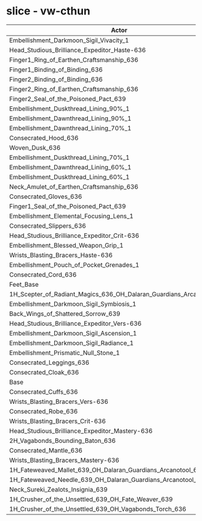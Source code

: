# slice - vw-cthun
| Actor | DPS | Increase |
|---|:---:|:---:|
|Embellishment_Darkmoon_Sigil_Vivacity_1|1402976|1.95%|
|Head_Studious_Brilliance_Expeditor_Haste-636|1395550|1.41%|
|Finger1_Ring_of_Earthen_Craftsmanship_636|1395325|1.39%|
|Finger1_Binding_of_Binding_636|1393801|1.28%|
|Finger2_Binding_of_Binding_636|1390898|1.07%|
|Finger2_Ring_of_Earthen_Craftsmanship_636|1390449|1.04%|
|Finger2_Seal_of_the_Poisoned_Pact_639|1390433|1.03%|
|Embellishment_Duskthread_Lining_90%_1|1390200|1.02%|
|Embellishment_Dawnthread_Lining_90%_1|1389543|0.97%|
|Embellishment_Dawnthread_Lining_70%_1|1388776|0.91%|
|Consecrated_Hood_636|1387289|0.81%|
|Woven_Dusk_636|1387269|0.80%|
|Embellishment_Duskthread_Lining_70%_1|1387117|0.79%|
|Embellishment_Dawnthread_Lining_60%_1|1386762|0.77%|
|Embellishment_Duskthread_Lining_60%_1|1386132|0.72%|
|Neck_Amulet_of_Earthen_Craftsmanship_636|1383560|0.54%|
|Consecrated_Gloves_636|1383130|0.50%|
|Finger1_Seal_of_the_Poisoned_Pact_639|1382941|0.49%|
|Embellishment_Elemental_Focusing_Lens_1|1382369|0.45%|
|Consecrated_Slippers_636|1380909|0.34%|
|Head_Studious_Brilliance_Expeditor_Crit-636|1380796|0.33%|
|Embellishment_Blessed_Weapon_Grip_1|1380416|0.31%|
|Wrists_Blasting_Bracers_Haste-636|1380130|0.29%|
|Embellishment_Pouch_of_Pocket_Grenades_1|1380042|0.28%|
|Consecrated_Cord_636|1379882|0.27%|
|Feet_Base|1379418|0.23%|
|1H_Scepter_of_Radiant_Magics_636_OH_Dalaran_Guardians_Arcanotool_639|1379163|0.22%|
|Embellishment_Darkmoon_Sigil_Symbiosis_1|1379080|0.21%|
|Back_Wings_of_Shattered_Sorrow_639|1378431|0.16%|
|Head_Studious_Brilliance_Expeditor_Vers-636|1378420|0.16%|
|Embellishment_Darkmoon_Sigil_Ascension_1|1378364|0.16%|
|Embellishment_Darkmoon_Sigil_Radiance_1|1378207|0.15%|
|Embellishment_Prismatic_Null_Stone_1|1377028|0.06%|
|Consecrated_Leggings_636|1376930|0.05%|
|Consecrated_Cloak_636|1376622|0.03%|
|Base|1376193|0.00%|
|Consecrated_Cuffs_636|1375668|-0.04%|
|Wrists_Blasting_Bracers_Vers-636|1373741|-0.18%|
|Consecrated_Robe_636|1373611|-0.19%|
|Wrists_Blasting_Bracers_Crit-636|1373551|-0.19%|
|Head_Studious_Brilliance_Expeditor_Mastery-636|1373373|-0.20%|
|2H_Vagabonds_Bounding_Baton_636|1373045|-0.23%|
|Consecrated_Mantle_636|1372995|-0.23%|
|Wrists_Blasting_Bracers_Mastery-636|1369992|-0.45%|
|1H_Fateweaved_Mallet_639_OH_Dalaran_Guardians_Arcanotool_639|1369805|-0.46%|
|1H_Fateweaved_Needle_639_OH_Dalaran_Guardians_Arcanotool_639|1369639|-0.48%|
|Neck_Sureki_Zealots_Insignia_639|1340853|-2.57%|
|1H_Crusher_of_the_Unsettled_639_OH_Fate_Weaver_639|1183694|-13.99%|
|1H_Crusher_of_the_Unsettled_639_OH_Vagabonds_Torch_636|1177909|-14.41%|
